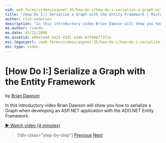 ```yaml
---
uid: web-forms/videos/aspnet-35/how-do-i/how-do-i-serialize-a-graph-with-the-entity-framework
title: "[How Do I:] Serialize a Graph with the Entity Framework | Microsoft Docs"
author: rick-anderson
description: "In this introductory video Brian Dawson will show you how to serialize a Graph when developing an ASP.NET application with the ADO.NET Entity Framework."
ms.author: riande
ms.date: 05/22/2008
ms.assetid: e8b41eed-5423-43d1-a54b-62f04bff371e
msc.legacyurl: /web-forms/videos/aspnet-35/how-do-i/how-do-i-serialize-a-graph-with-the-entity-framework
msc.type: video
---
```

[How Do I:] Serialize a Graph with the Entity Framework
====================
by [Brian Dawson](https://twitter.com/briandawson)

In this introductory video Brian Dawson will show you how to serialize a Graph when developing an ASP.NET application with the ADO.NET Entity Framework.

[&#9654; Watch video (4 minutes)](https://channel9.msdn.com/Blogs/ASP-NET-Site-Videos/how-do-i-serialize-a-graph-with-the-entity-framework)

> [!div class="step-by-step"]
> [Previous](how-do-i-use-the-new-entity-data-source.md)
> [Next](how-do-i-use-msbuild-to-automate-the-aspnet-compiler-and-merge-utilities.md)
